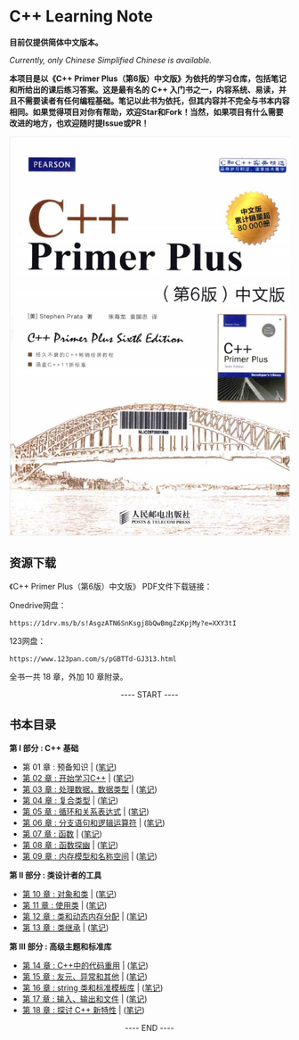 # C++ Learning Note
**目前仅提供简体中文版本。**

*Currently, only Chinese Simplified Chinese is available.*


**本项目是以《C++ Primer Plus（第6版）中文版》为依托的学习仓库，包括笔记和所给出的课后练习答案。这是最有名的 C++ 入门书之一，内容系统、易读，并且不需要读者有任何编程基础。笔记以此书为依托，但其内容并不完全与书本内容相同。如果觉得项目对你有帮助，欢迎Star和Fork！当然，如果项目有什么需要改进的地方，也欢迎随时提Issue或PR！**

![C++ Primer Plus](Resources/Pictures/cover.jpg)

## 资源下载

《C++ Primer Plus（第6版）中文版》 PDF文件下载链接：

Onedrive网盘：
```
https://1drv.ms/b/s!AsgzATN6SnKsgj8bQwBmgZzKpjMy?e=XXY3tI
```
123网盘：
```
https://www.123pan.com/s/pGBTTd-GJ313.html
```
全书一共 18 章，外加 10 章附录。


<p align="center"><a> ---- START ---- </a></p>

## 书本目录

**第 I 部分 : C++ 基础**

- 第 01 章 : 预备知识 | ([笔记](Notes/Chapter01/Chapter01.md))
- [第 02 章 : 开始学习C++](Exercises/Chapter02/README.md) | ([笔记](Notes/Chapter02/Chapter02.md))
- [第 03 章 : 处理数据，数据类型](Exercises/Chapter03/README.md) | ([笔记](Notes/Chapter03/Chapter03.md))
- [第 04 章 : 复合类型](Exercises/Chapter04/README.md) | ([笔记](Notes/Chapter04/Chapter04.md))
- [第 05 章 : 循环和关系表达式](Exercises/Chapter05/README.md) | ([笔记](Notes/Chapter05/Chapter05.md))
- [第 06 章 : 分支语句和逻辑运算符](Exercises/Chapter06/README.md) | ([笔记](Notes/Chapter06/Chapter06.md))
- [第 07 章 : 函数](Exercises/Chapter07/README.md) | ([笔记](Notes/Chapter07/Chapter07.md))
- [第 08 章 : 函数探幽](Exercises/Chapter08/README.md) | ([笔记](Notes/Chapter08/Chapter08.md))
- [第 09 章 : 内存模型和名称空间](Exercises/Chapter09/README.md) | ([笔记](Notes/Chapter09/Chapter09.md))

**第 II 部分 : 类设计者的工具**

- [第 10 章 : 对象和类](Exercises/Chapter10/README.md) | ([笔记](Notes/Chapter10/Chapter10.md))
- [第 11 章 : 使用类](Exercises/Chapter11/README.md) | ([笔记](Notes/Chapter11/Chapter11.md))
- [第 12 章 : 类和动态内存分配](Exercises/Chapter12/README.md) | ([笔记](Notes/Chapter12/Chapter12.md))
- [第 13 章 : 类继承](Exercises/Chapter13/README.md) | ([笔记](Notes/Chapter13/Chapter13.md))

**第 III 部分 : 高级主题和标准库**

- [第 14 章 : C++中的代码重用](Exercises/Chapter14/README.md) | ([笔记](Notes/Chapter14/Chapter14.md))
- [第 15 章 : 友元、异常和其他](Exercises/Chapter15/README.md) | ([笔记](Notes/Chapter15/Chapter15.md))
- [第 16 章 : string 类和标准模板库](Exercises/Chapter16/README.md) | ([笔记](Notes/Chapter16/Chapter16.md))
- [第 17 章 : 输入、输出和文件](Exercises/Chapter17/README.md) | ([笔记](Notes/Chapter17/Chapter17.md))
- [第 18 章 : 探讨 C++ 新特性](Exercises/Chapter18/README.md) | ([笔记](Notes/Chapter18/Chapter18.md))

<p align="center"><a> ---- END ---- </a></p>



